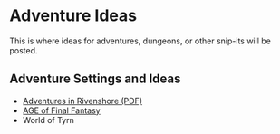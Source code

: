 # Adventure Ideas

This is where ideas for adventures, dungeons, or other snip-its will be posted.

## Adventure Settings and Ideas
- [Adventures in Rivenshore (PDF)](https://docs.google.com/viewer?a=v&pid=sites&srcid=ZGVmYXVsdGRvbWFpbnxmYWdld2lraXxneDo0ZjQ5Nzk1MTIwMWU2ZTAy)
- [AGE of Final Fantasy](/adventures/final-fantasy-age)
- World of Tyrn
